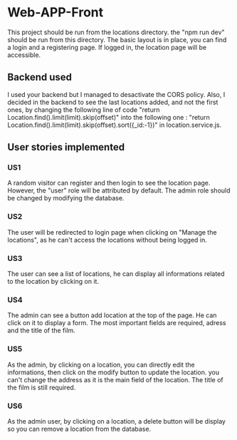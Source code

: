 # Web-APP-Front

This project should be run from the locations directory. the "npm run dev" should be 
run from this directory. 
The basic layout is in place, you can find a login and a registering page.
If logged in, the location page will be accessible. 

## Backend used
I used your backend but I managed to desactivate the CORS policy. Also, I decided in the backend to see the last locations added, and not the first ones, by changing the following line of code "return Location.find().limit(limit).skip(offset)" into the following one : "return Location.find().limit(limit).skip(offset).sort({_id:-1})" in location.service.js. 

## User stories implemented

### US1
A random visitor can register and then login to see the location page. However, the "user" role will be attributed by default. The admin role should be changed by modifying the database. 

### US2
The user will be redirected to login page when clicking on "Manage the locations", as he can't access the locations without being logged in.

### US3 
The user can see a list of locations, he can display all informations related to the location by clicking on it. 

### US4
The admin can see a button add location at the top of the page. He can click on it to display a form. The most important fields are required, adress and the title of the film.

### US5
As the admin, by clicking on a location, you can directly edit the informations, then click on the modify button to update the location. you can't change the address as it is the main field of the location. The title of the film is still required. 

### US6 
As the admin user, by clicking on a location, a delete button will be display so you can remove a location from the database. 



